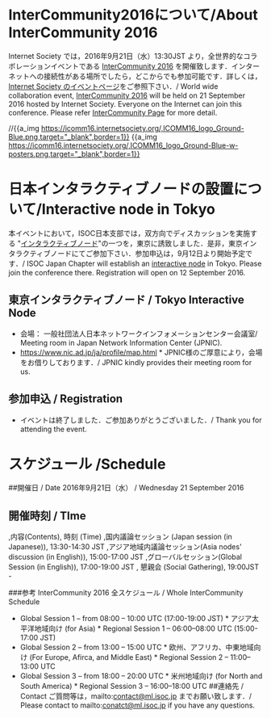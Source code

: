 #  InterCommunity2016について/About InterCommunity 2016
Internet Society では，2016年9月21日（水）13:30JST より，全世界的なコラボレーションイベントである [InterCommunity 2016](https://icomm16.internetsociety.org/) を開催致します．インターネットへの接続性がある場所でしたら，どこからでも参加可能です．詳しくは，[Internet Society のイベントページ](https://icomm16.internetsociety.org/)をご参照下さい．/ World wide collaboration event, [InterCommunity 2016](https://icomm16.internetsociety.org/)  will be held on 21 September 2016 hosted by Internet Society. Everyone on the Internet can join this conference. Please refer [InterCommunity Page]( https://icomm16.internetsociety.org/) for more detail.

//{{a_img https://icomm16.internetsociety.org/,ICOMM16_logo_Ground-Blue.png,target="_blank",border=1}} 
{{a_img https://icomm16.internetsociety.org/,ICOMM16_logo_Ground-Blue-w-posters.png,target="_blank",border=1}}

# 日本インタラクティブノードの設置について/Interactive node in Tokyo
本イベントにおいて，ISOC日本支部では，双方向でディスカッションを実施する "[インタラクティブノード](https://icomm16.internetsociety.org/#nodes)"の一つを，東京に誘致しました．是非，東京インタラクティブノードにてご参加下さい．参加申込は，9月12日より開始予定です．/ ISOC Japan Chapter will establish an [interactive node](https://icomm16.internetsociety.org/#nodes) in Tokyo. Please join the conference there. Registration will open on 12 September 2016.

## 東京インタラクティブノード / Tokyo Interactive Node
*  会場： 一般社団法人日本ネットワークインフォメーションセンター会議室/ Meeting room in Japan Network Information Center (JPNIC).
*  https://www.nic.ad.jp/ja/profile/map.html
       *  JPNIC様のご厚意により，会場をお借りしております．/ JPNIC kindly provides their meeting room for us.
## 参加申込 / Registration
*  イベントは終了しました．ご参加ありがとうございました．/ Thank you for attending the event.

# スケジュール /Schedule
##開催日 / Date
2016年9月21日（水） / Wednesday 21 September 2016
## 開催時刻 / TIme
,内容(Contents), 時刻 (Time)
,国内議論セッション (Japan session (in Japanese)), 13:30-14:30 JST
,アジア地域内議論セッション(Asia nodes' discussion (in English)), 15:00-17:00 JST
,グローバルセッション(Global Session (in English)), 17:00-19:00 JST
, 懇親会 (Social Gathering), 19:00JST -


###参考 InterCommunity 2016 全スケジュール / Whole InterCommunity Schedule
*  Global Session 1 &#8211; from 08:00 &#8211; 10:00 UTC (17:00-19:00 JST)
       *  アジア太平洋地域向け (for Asia)
       *  Regional Session 1 &#8211; 06:00&#8211;08:00 UTC (15:00-17:00 JST)
*  Global Session 2 &#8211; from 13:00 &#8211; 15:00 UTC
       *  欧州、アフリカ、中東地域向け (For Europe, Afirca, and Middle East)
       *  Regional Session 2 &#8211; 11:00&#8211;13:00 UTC
*  Global Session 3 &#8211; from 18:00 &#8211; 20:00 UTC
       *  米州地域向け (for North and South America)
       *  Regional Session 3 &#8211; 16:00&#8211;18:00 UTC
##連絡先 / Contact
ご質問等は，mailto:contact@ml.isoc.jp までお願い致します．/ Please contact to mailto:conatct@ml.isoc.jp if you have any questions.